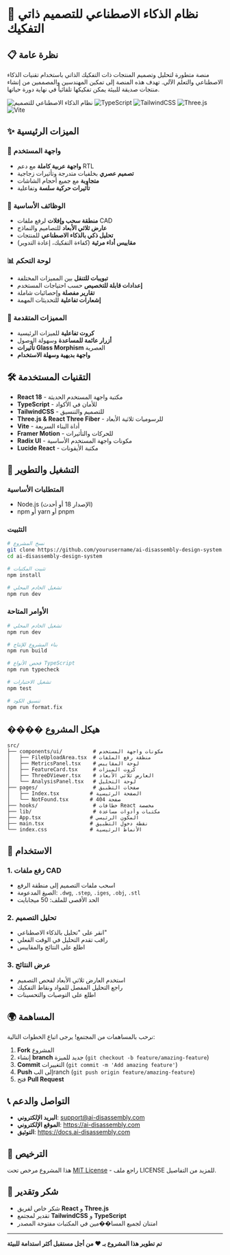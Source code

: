 # 🤖 نظام الذكاء الاصطناعي للتصميم ذاتي التفكيك

## 📋 نظرة عامة

منصة متطورة لتحليل وتصميم المنتجات ذات التفكيك الذاتي باستخدام تقنيات الذكاء الاصطناعي والتعلم الآلي. تهدف هذه المنصة إلى تمكين المهندسين والمصممين من إنشاء منتجات صديقة للبيئة يمكن تفكيكها تلقائياً في نهاية دورة حياتها.

![نظام الذكاء الاصطناعي للتصميم](https://img.shields.io/badge/React-18.3.1-blue)
![TypeScript](https://img.shields.io/badge/TypeScript-5.5.3-blue)
![TailwindCSS](https://img.shields.io/badge/TailwindCSS-3.4.11-blue)
![Three.js](https://img.shields.io/badge/Three.js-0.176.0-green)
![Vite](https://img.shields.io/badge/Vite-6.2.2-purple)

## ✨ الميزات الرئيسية

### 🎨 **واجهة المستخدم**

- **واجهة عربية كاملة** مع دعم RTL
- **تصميم عصري** بخلفيات متدرجة وتأثيرات زجاجية
- **متجاوبة** مع جميع أحجام الشاشات
- **تأثيرات حركية سلسة** وتفاعلية

### 🔧 **الوظائف الأساسية**

- **منطقة سحب وإفلات** لرفع ملفات CAD
- **عارض ثلاثي الأبعاد** للتصاميم والنماذج
- **تحليل ذكي بالذكاء الاصطناعي** للمنتجات
- **مقاييس أداء مرئية** (كفاءة التفكيك، إعادة التدوير)

### 📊 **لوحة التحكم**

- **تبويبات للتنقل** بين المميزات المختلفة
- **إعدادات قابلة للتخصيص** حسب احتياجات المستخدم
- **تقارير مفصلة** وإحصائيات شاملة
- **إشعارات تفاعلية** للتحديثات المهمة

### 🚀 **المميزات المتقدمة**

- **كروت تفاعلية** للميزات الرئيسية
- **أزرار عائمة للمساعدة** وسهولة الوصول
- **تأثيرات Glass Morphism** العصرية
- **واجهة بديهية وسهلة الاستخدام**

## 🛠️ التقنيات المستخدمة

- **React 18** - مكتبة واجهة المستخدم الحديثة
- **TypeScript** - للأمان في الأكواد
- **TailwindCSS** - للتصميم والتنسيق
- **Three.js & React Three Fiber** - للرسوميات ثلاثية الأبعاد
- **Vite** - أداة البناء السريعة
- **Framer Motion** - للحركات والتأثيرات
- **Radix UI** - مكونات واجهة المستخدم الأساسية
- **Lucide React** - مكتبة الأيقونات

## 🚀 التشغيل والتطوير

### المتطلبات الأساسية

- Node.js (الإصدار 18 أو أحدث)
- npm أو yarn أو pnpm

### التثبيت

```bash
# نسخ المشروع
git clone https://github.com/yourusername/ai-disassembly-design-system.git
cd ai-disassembly-design-system

# تثبيت المكتبات
npm install

# تشغيل الخادم المحلي
npm run dev
```

### الأوامر المتاحة

```bash
# تشغيل الخادم المحلي
npm run dev

# بناء المشروع للإنتاج
npm run build

# فحص الأنواع TypeScript
npm run typecheck

# تشغيل الاختبارات
npm test

# تنسيق الكود
npm run format.fix
```

## ���� هيكل المشروع

```
src/
├── components/ui/          # مكونات واجهة المستخدم
│   ├── FileUploadArea.tsx  # منطقة رفع الملفات
│   ├── MetricsPanel.tsx    # لوحة المقاييس
│   ├── FeatureCard.tsx     # كروت الميزات
│   ├── ThreeDViewer.tsx    # العارض ثلاثي الأبعاد
│   └── AnalysisPanel.tsx   # لوحة التحليل
├── pages/                  # صفحات التطبيق
│   ├── Index.tsx          # الصفحة الرئيسية
│   └── NotFound.tsx       # صفحة 404
├── hooks/                  # خطافات React مخصصة
├── lib/                    # مكتبات وأدوات مساعدة
├── App.tsx                # المكون الرئيسي
├── main.tsx               # نقطة دخول التطبيق
└── index.css              # الأنماط الرئيسية
```

## 🎯 الاستخدام

### 1. **رفع ملفات CAD**

- اسحب ملفات التصميم إلى منطقة الرفع
- الصيغ المدعومة: `.dwg`, `.step`, `.iges`, `.obj`, `.stl`
- الحد الأقصى للملف: 50 ميجابايت

### 2. **تحليل التصميم**

- انقر على "تحليل بالذكاء الاصطناعي"
- راقب تقدم التحليل في الوقت الفعلي
- اطلع على النتائج والمقاييس

### 3. **عرض النتائج**

- استخدم العارض ثلاثي الأبعاد لفحص التصميم
- راجع التحليل المفصل للمواد ونقاط التفكيك
- اطلع على التوصيات والتحسينات

## 🌍 المساهمة

نرحب بالمساهمات من المجتمع! يرجى اتباع الخطوات التالية:

1. **Fork** المشروع
2. إنشاء **branch** جديد للميزة (`git checkout -b feature/amazing-feature`)
3. **Commit** التغييرات (`git commit -m 'Add amazing feature'`)
4. **Push** إلى البranch (`git push origin feature/amazing-feature`)
5. فتح **Pull Request**

## 📞 التواصل والدعم

- **البريد الإلكتروني**: support@ai-disassembly.com
- **الموقع الإلكتروني**: https://ai-disassembly.com
- **التوثيق**: https://docs.ai-disassembly.com

## 📄 الترخيص

هذا المشروع مرخص تحت [MIT License](LICENSE) - راجع ملف LICENSE للمزيد من التفاصيل.

## 🙏 شكر وتقدير

- شكر خاص لفريق **React** و **Three.js**
- تقدير لمجتمع **TailwindCSS** و **TypeScript**
- امتنان لجميع المسا��مين في المكتبات مفتوحة المصدر

---

**تم تطوير هذا المشروع بـ ❤️ من أجل مستقبل أكثر استدامة للبيئة**
